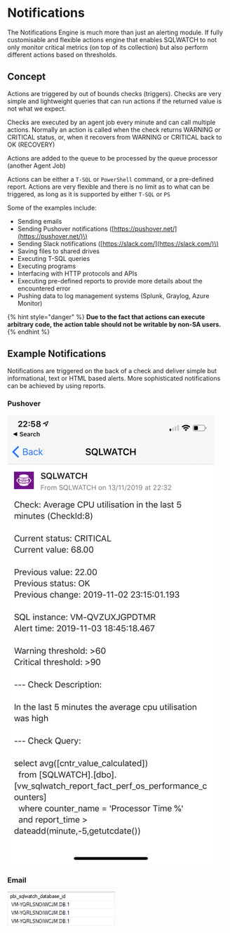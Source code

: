 # Notifications

The Notifications Engine is much more than just an alerting module. If fully customisable and flexible actions engine that enables SQLWATCH to not only monitor critical metrics  \(on top of its collection\) but also perform different actions based on thresholds.

## Concept

Actions are triggered by out of bounds checks \(triggers\). Checks are very simple and lightweight queries that can run actions if the returned value is not what we expect.

Checks are executed by an agent job every minute and can call multiple actions. Normally an action is called when the check returns WARNING or CRITICAL status, or, when it recovers from WARNING or CRITICAL back to OK \(RECOVERY\)

Actions are added to the queue to be processed by the queue processor \(another Agent Job\)

Actions can be either a `T-SQL` or `PowerShell` command, or a pre-defined report. Actions are very flexible and there is no limit as to what can be triggered, as long as it is supported by either `T-SQL` or `PS`

Some of the examples include:

* Sending emails
* Sending Pushover notifications \([https://pushover.net/](https://pushover.net/)\)
* Sending Slack notifications \([https://slack.com/](https://slack.com/)\)
* Saving files to shared drives
* Executing T-SQL queries
* Executing programs
* Interfacing with HTTP protocols and APIs
* Executing pre-defined reports to provide more details about the encountered error
* Pushing data to log management systems \(Splunk, Graylog, Azure Monitor\)

{% hint style="danger" %}
**Due to the fact that actions can execute arbitrary code, the action table should not be writable by non-SA users.**
{% endhint %}

## Example Notifications

Notifications are triggered on the back of a check and deliver simple but informational, text or HTML based alerts. More sophisticated notifications can be achieved by using reports.

### Pushover

![](../.gitbook/assets/image%20%2865%29.png)

### Email

![](../.gitbook/assets/image%20%2869%29.png)



